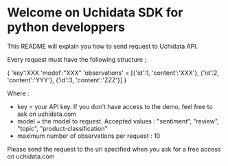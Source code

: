 # Welcome on Uchidata SDK for python developpers #

This README will explain you how to send request to Uchidata API.

Every request must have the following structure :

{
  'key':XXX
  'model':"XXX"
  'observations' = [{'id':1, 'content':'XXX'}, {'id':2, 'content':'YYY'}, {'id':3, 'content':'ZZZ'}]
}

Where :
  - key = your API key. If you don't have access to the demo, feel free to ask on uchidata.com
  - model = the model to request. Accepted values : "sentiment", "review", "topic", "product-classification"
  - maximum number of observations per request : 10

Please send the request to the url specified when you ask for a free access on uchidata.com

